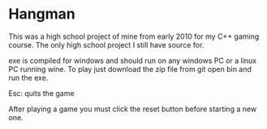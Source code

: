 Hangman
=======

This was a high school project of mine from early 2010 for my C++ gaming course. The only high school project I still have source for.

exe is compiled for windows and should run on any windows PC or a linux PC running wine. To play just download the zip file from git open bin and run the exe.

Esc: quits the game

After playing a game you must click the reset button before starting a new one.
